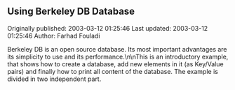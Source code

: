 ## Using Berkeley DB Database

Originally published: 2003-03-12 01:25:46
Last updated: 2003-03-12 01:25:46
Author: Farhad Fouladi

Berkeley DB is an open source database. Its most important advantages are its simplicity to use and its performance.\n\nThis is an introductory example, that shows how to create a database, add new elements in it (as Key/Value pairs) and finally how to print all content of the database. The example is divided in two independent part.